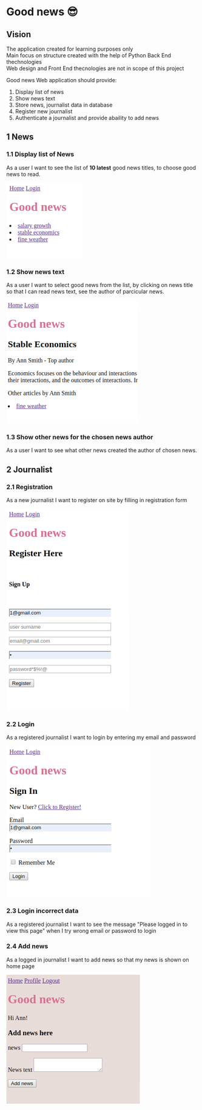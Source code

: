 # Good news :sunglasses:

## Vision 

The application created for learning purposes only \
Main focus on structure created with the help of Python Back End thechnologies \
Web design and Front End thecnologies are not in scope of this project

Good news Web application should provide:

1. Display list of news
2. Show news text 
3. Store news, journalist data in database
4. Register new journalist
5. Authenticate a journalist and provide abaility to add news

## 1 News
### 1.1 Display list of News
As a user I want to see the list of **10 latest** good news titles, to choose  good news to read. 

![test image](mockups/news_list.png)

### 1.2 Show news text 
As a user I want to select good news from the list, by clicking on news title so that I can read news text, see the author of parcicular news. 

![test image](mockups/news_page.png)

### 1.3 Show other news for the chosen news author
As a user I want to see what other news created the author of chosen news.

## 2 Journalist

### 2.1 Registration
As a new journalist I want to register on site by filling in registration form
 
![test image](mockups/registration.png)

### 2.2 Login
As a registered journalist I want to login by entering my email and password

![test image](mockups/login.png)

### 2.3 Login incorrect data
As a registered journalist I want to see the message "Please logged in to view this page" 
when I try wrong email or password to login 

### 2.4 Add news
As a logged in journalist I want to add news so that my news is shown on home page

![test image](mockups/add_news.png)

 




